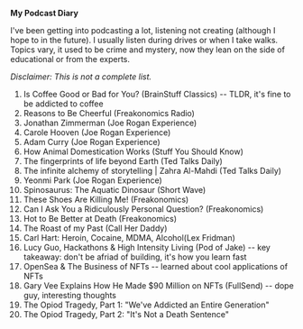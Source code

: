 **My Podcast Diary**

I've been getting into podcasting a lot, listening not creating (although I hope to in the future). I usually listen during drives or when I take walks.
Topics vary, it used to be crime and mystery, now they lean on the side of educational or from the experts.

_Disclaimer: This is not a complete list._

1) Is Coffee Good or Bad for You? (BrainStuff Classics) -- TLDR, it's fine to be addicted to coffee
2) Reasons to Be Cheerful (Freakonomics Radio)
3) Jonathan Zimmerman (Joe Rogan Experience)
4) Carole Hooven (Joe Rogan Experience)
5) Adam Curry (Joe Rogan Experience)
6) How Animal Domestication Works (Stuff You Should Know) 
7) The fingerprints of life beyond Earth (Ted Talks Daily)
8) The infinite alchemy of storytelling | Zahra Al-Mahdi (Ted Talks Daily)
9) Yeonmi Park (Joe Rogan Experience) 
10) Spinosaurus: The Aquatic Dinosaur (Short Wave)
11) These Shoes Are Killing Me! (Freakonomics) 
12) Can I Ask You a Ridiculously Personal Question? (Freakonomics)
13) Hot to Be Better at Death (Freakonomics)
14) The Roast of my Past (Call Her Daddy)
15) Carl Hart: Heroin, Cocaine, MDMA, Alcohol(Lex Fridman)
16) Lucy Guo, Hackathons & High Intensity Living (Pod of Jake) -- key takeaway: don't be afriad of building, it's how you learn fast
17) OpenSea & The Business of NFTs -- learned about cool applications of NFTs
18) Gary Vee Explains How He Made $90 Million on NFTs (FullSend) -- dope guy, interesting thoughts
19) The Opiod Tragedy, Part 1: "We've Addicted an Entire Generation"
20) The Opiod Tragedy, Part 2: "It's Not a Death Sentence"
